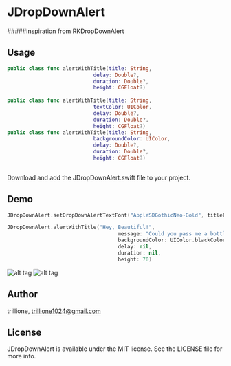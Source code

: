 # JDropDownAlert

#####Inspiration from RKDropDownAlert

## Usage

```Swift
public class func alertWithTitle(title: String,
                            delay: Double?,
                            duration: Double?,
                            height: CGFloat?)
                            
public class func alertWithTitle(title: String,
                            textColor: UIColor,
                            delay: Double?,
                            duration: Double?,
                            height: CGFloat?)
public class func alertWithTitle(title: String,
                            backgroundColor: UIColor,
                            delay: Double?,
                            duration: Double?,
                            height: CGFloat?)
                            
```
Download and add the JDropDownAlert.swift file to your project.

## Demo

```Swift
JDropDownAlert.setDropDownAlertTextFont("AppleSDGothicNeo-Bold", titleFontSize: 15, messageFontName: "AppleSDGothicNeo-Medium", messageFontSize: 10)

JDropDownAlert.alertWithTitle("Hey, Beautiful!",
                                    message: "Could you pass me a bottle of water?",
                                    backgroundColor: UIColor.blackColor(),
                                    delay: nil,
                                    duration: nil,
                                    height: 70)
```

![alt tag](https://cloud.githubusercontent.com/assets/14218787/14765818/5c6ef696-0a2e-11e6-8d2d-3769e56bc094.gif)
![alt tag](https://cloud.githubusercontent.com/assets/14218787/14765788/a2535a14-0a2c-11e6-8b4f-3a531432bc3a.gif)


## Author

trillione, trillione1024@gmail.com

## License

JDropDownAlert is available under the MIT license. See the LICENSE file for more info.

